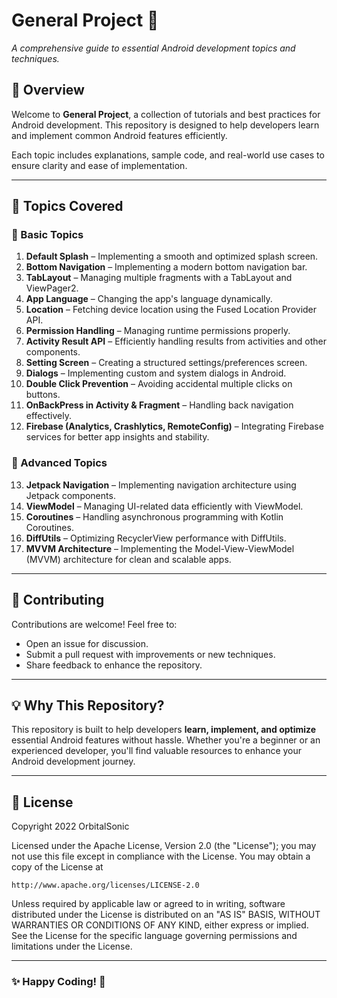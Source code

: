 # General Project 🚀
*A comprehensive guide to essential Android development topics and techniques.*

## 📌 Overview
Welcome to **General Project**, a collection of tutorials and best practices for Android development. This repository is designed to help developers learn and implement common Android features efficiently.

Each topic includes explanations, sample code, and real-world use cases to ensure clarity and ease of implementation.

---

## 📖 Topics Covered

### 🔹 Basic Topics
1. **Default Splash** – Implementing a smooth and optimized splash screen.
2. **Bottom Navigation** – Implementing a modern bottom navigation bar.
3. **TabLayout** – Managing multiple fragments with a TabLayout and ViewPager2.
4. **App Language** – Changing the app's language dynamically.
5. **Location** – Fetching device location using the Fused Location Provider API.
6. **Permission Handling** – Managing runtime permissions properly.
7. **Activity Result API** – Efficiently handling results from activities and other components.
8. **Setting Screen** – Creating a structured settings/preferences screen.
9. **Dialogs** – Implementing custom and system dialogs in Android.
10. **Double Click Prevention** – Avoiding accidental multiple clicks on buttons.
11. **OnBackPress in Activity & Fragment** – Handling back navigation effectively.
12. **Firebase (Analytics, Crashlytics, RemoteConfig)** – Integrating Firebase services for better app insights and stability.

### 🚀 Advanced Topics
13. **Jetpack Navigation** – Implementing navigation architecture using Jetpack components.
14. **ViewModel** – Managing UI-related data efficiently with ViewModel.
15. **Coroutines** – Handling asynchronous programming with Kotlin Coroutines.
16. **DiffUtils** – Optimizing RecyclerView performance with DiffUtils.
17. **MVVM Architecture** – Implementing the Model-View-ViewModel (MVVM) architecture for clean and scalable apps.

---

## 📢 Contributing
Contributions are welcome! Feel free to:
- Open an issue for discussion.
- Submit a pull request with improvements or new techniques.
- Share feedback to enhance the repository.

---

## 💡 Why This Repository?
This repository is built to help developers **learn, implement, and optimize** essential Android features without hassle. Whether you're a beginner or an experienced developer, you'll find valuable resources to enhance your Android development journey.

---

## 📜 License
Copyright 2022 OrbitalSonic

Licensed under the Apache License, Version 2.0 (the "License");
you may not use this file except in compliance with the License.
You may obtain a copy of the License at

    http://www.apache.org/licenses/LICENSE-2.0

Unless required by applicable law or agreed to in writing, software
distributed under the License is distributed on an "AS IS" BASIS,
WITHOUT WARRANTIES OR CONDITIONS OF ANY KIND, either express or implied.
See the License for the specific language governing permissions and
limitations under the License.

---

### ✨ Happy Coding! 🚀



